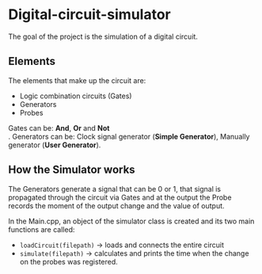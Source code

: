 # Digital-circuit-simulator

The goal of the project is the simulation of a digital circuit.

## Elements

The elements that make up the circuit are:

- Logic combination circuits (Gates)
- Generators
- Probes

Gates can be: **And**, **Or** and **Not**<br />.
Generators can be: Clock signal generator (**Simple Generator**), Manually generator (**User Generator**).

## How the Simulator works

The Generators generate a signal that can be 0 or 1, that signal is propagated through the circuit via Gates and at the output the Probe records the moment of the output change and the value of output.

In the Main.cpp, an object of the simulator class is created and its two main functions are called:

- `loadCircuit(filepath)` -> loads and connects the entire circuit
- `simulate(filepath)` -> calculates and prints the time when the change on the probes was registered.

